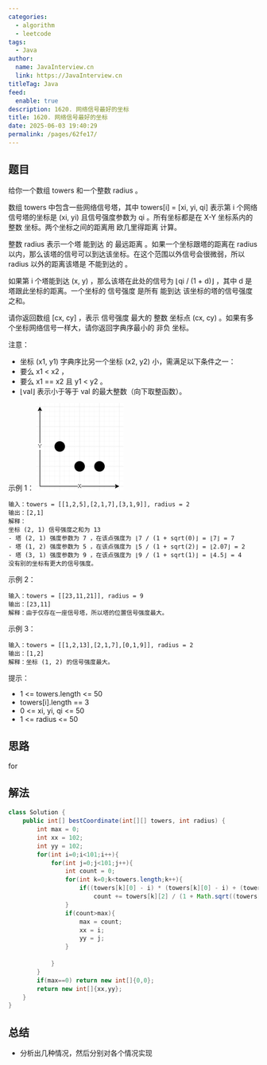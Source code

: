 ```yaml
---
categories: 
  - algorithm
  - leetcode
tags: 
  - Java
author: 
  name: JavaInterview.cn
  link: https://JavaInterview.cn
titleTag: Java
feed: 
  enable: true
description: 1620. 网络信号最好的坐标
title: 1620. 网络信号最好的坐标
date: 2025-06-03 19:40:29
permalink: /pages/62fe17/
---
```


## 题目

给你一个数组 towers 和一个整数 radius 。

数组  towers  中包含一些网络信号塔，其中 towers[i] = [xi, yi, qi] 表示第 i 个网络信号塔的坐标是 (xi, yi) 且信号强度参数为 qi 。所有坐标都是在  X-Y 坐标系内的 整数 坐标。两个坐标之间的距离用 欧几里得距离 计算。

整数 radius 表示一个塔 能到达 的 最远距离 。如果一个坐标跟塔的距离在 radius 以内，那么该塔的信号可以到达该坐标。在这个范围以外信号会很微弱，所以 radius 以外的距离该塔是 不能到达的 。

如果第 i 个塔能到达 (x, y) ，那么该塔在此处的信号为 ⌊qi / (1 + d)⌋ ，其中 d 是塔跟此坐标的距离。一个坐标的 信号强度 是所有 能到达 该坐标的塔的信号强度之和。

请你返回数组 [cx, cy] ，表示 信号强度 最大的 整数 坐标点 (cx, cy) 。如果有多个坐标网络信号一样大，请你返回字典序最小的 非负 坐标。

注意：

* 坐标 (x1, y1) 字典序比另一个坐标 (x2, y2) 小，需满足以下条件之一：
* 要么 x1 < x2 ，
* 要么 x1 == x2 且 y1 < y2 。
* ⌊val⌋ 表示小于等于 val 的最大整数（向下取整函数）。


示例 1：
![1620untitled-diagram.png](../../../media/pictures/leetcode/1620untitled-diagram.png)

    输入：towers = [[1,2,5],[2,1,7],[3,1,9]], radius = 2
    输出：[2,1]
    解释：
    坐标 (2, 1) 信号强度之和为 13
    - 塔 (2, 1) 强度参数为 7 ，在该点强度为 ⌊7 / (1 + sqrt(0)⌋ = ⌊7⌋ = 7
    - 塔 (1, 2) 强度参数为 5 ，在该点强度为 ⌊5 / (1 + sqrt(2)⌋ = ⌊2.07⌋ = 2
    - 塔 (3, 1) 强度参数为 9 ，在该点强度为 ⌊9 / (1 + sqrt(1)⌋ = ⌊4.5⌋ = 4
    没有别的坐标有更大的信号强度。
  
示例 2：

    输入：towers = [[23,11,21]], radius = 9
    输出：[23,11]
    解释：由于仅存在一座信号塔，所以塔的位置信号强度最大。
示例 3：
    
    输入：towers = [[1,2,13],[2,1,7],[0,1,9]], radius = 2
    输出：[1,2]
    解释：坐标 (1, 2) 的信号强度最大。


提示：

* 1 <= towers.length <= 50
* towers[i].length == 3
* 0 <= xi, yi, qi <= 50
* 1 <= radius <= 50

## 思路

for

## 解法
```java
class Solution {
    public int[] bestCoordinate(int[][] towers, int radius) {
        int max = 0;
        int xx = 102;
        int yy = 102;
        for(int i=0;i<101;i++){
            for(int j=0;j<101;j++){
                int count = 0;
                for(int k=0;k<towers.length;k++){
                    if((towers[k][0] - i) * (towers[k][0] - i) + (towers[k][1] - j)*(towers[k][1] - j)<=radius * radius)
                        count += towers[k][2] / (1 + Math.sqrt((towers[k][0] - i) * (towers[k][0] - i) + (towers[k][1] - j)*(towers[k][1] - j)));
                }
                if(count>max){
                    max = count;
                    xx = i;
                    yy = j;
                }
                
            }
        }
        if(max==0) return new int[]{0,0};
        return new int[]{xx,yy};
    }
}

```

## 总结

- 分析出几种情况，然后分别对各个情况实现 
